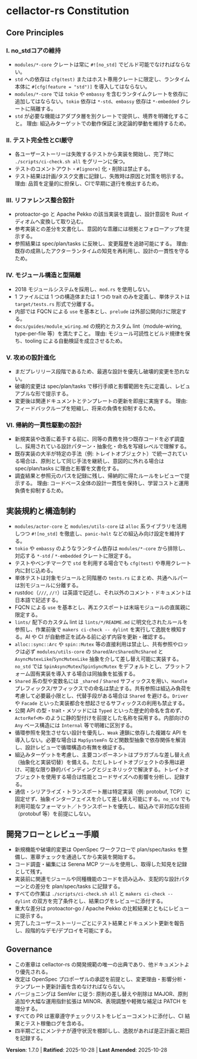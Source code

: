 <!--
Sync Impact Report
Version change: 1.6.0 → 1.7.0
Modified principles:
- 実装規約と構造制約：トランスポート抽象化方針を追記
Added sections:
- なし
Removed sections:
- なし
Templates requiring updates:
- ✅ .specify/templates/plan-template.md
- ✅ .specify/templates/spec-template.md
- ✅ .specify/templates/tasks-template.md
- ⚠ .specify/templates/commands/*.md（対象ファイルなしのため確認のみ）
Follow-up TODOs:
- なし
-->

# cellactor-rs Constitution

## Core Principles

### I. no_stdコアの維持
- `modules/*-core` クレートは常に `#![no_std]` でビルド可能でなければならない。
- `std` への依存は `cfg(test)` またはホスト専用クレートに限定し、ランタイム本体に `#[cfg(feature = "std")]` を導入してはならない。
- `modules/*-core` では `tokio` や `embassy` を含むランタイムクレートを依存に追加してはならない。`tokio` 依存は `*-std`、`embassy` 依存は `*-embedded` クレートに隔離する。
- `std` が必要な機能はアダプタ層を別クレートで提供し、境界を明確化すること。
理由: 組込みターゲットでの動作保証と決定論的挙動を維持するため。

### II. テスト完全性とCI厳守
- 各ユーザーストーリーは失敗するテストから実装を開始し、完了時に `./scripts/ci-check.sh all` をグリーンに保つ。
- テストのコメントアウト・`#[ignore]` 化・削除は禁止する。
- テスト結果は計画/タスク文書に記録し、失敗時は原因と対策を明示する。
理由: 品質を定量的に担保し、CIで早期に退行を検出するため。

### III. リファレンス整合設計
- protoactor-go と Apache Pekko の該当実装を調査し、設計意図を Rust イディオムへ変換して取り込む。
- 参考実装との差分を文書化し、意図的な乖離には根拠とフォローアップを提示する。
- 参照結果は spec/plan/tasks に反映し、変更履歴を追跡可能にする。
理由: 既存の成熟したアクターランタイムの知見を再利用し、設計の一貫性を守るため。

### IV. モジュール構造と型隔離
- 2018 モジュールシステムを採用し、`mod.rs` を使用しない。
- 1 ファイルには 1 つの構造体または 1 つの trait のみを定義し、単体テストは `target/tests.rs` 形式で分離する。
- 内部では FQCN による `use` を基本とし、`prelude` は外部公開向けに限定する。
- `docs/guides/module_wiring.md` の規約とカスタム lint（module-wiring, type-per-file 等）を満たすこと。
理由: モジュール可読性とビルド規律を保ち、tooling による自動検証を成立させるため。

### V. 攻めの設計進化
- まだプレリリース段階であるため、最適な設計を優先し破壊的変更を恐れない。
- 破壊的変更は spec/plan/tasks で移行手順と影響範囲を先に定義し、レビュアブルな形で提示する。
- 変更後は関連ドキュメントとテンプレートの更新を即座に実施する。
理由: フィードバックループを短縮し、将来の負債を抑制するため。

### VI. 帰納的一貫性駆動の設計
- 新規実装や改善に着手する前に、同等の責務を持つ既存コードを必ず調査し、採用されている設計パターン・抽象化・命名を写経レベルで理解する。
- 既存実装の大半が特定の手法（例: トレイトオブジェクト）で統一されている場合は、原則として同じ手法を継続し、意図的に外れる場合は spec/plan/tasks に理由と影響を文書化する。
- 調査結果と参照元のパスを記録に残し、帰納的に得たルールをレビューで提示する。
理由: コードベース全体の設計一貫性を保持し、学習コストと運用負債を抑制するため。

## 実装規約と構造制約

- `modules/actor-core` と `modules/utils-core` は `alloc` 系ライブラリを活用しつつ `#![no_std]` を徹底し、`panic-halt` などの組込み向け設定を維持する。
- `tokio` や `embassy` のようなランタイム依存は `modules/*-core` から排除し、対応する `*-std` / `*-embedded` クレートに限定する。
- テストやベンチマークで `std` を利用する場合でも `cfg(test)` や専用クレート内に封じ込める。
- 単体テストは対象モジュールと同階層の `tests.rs` にまとめ、共通ヘルパーは別モジュールに分離する。
- rustdoc（`///`, `//!`）は英語で記述し、それ以外のコメント・ドキュメントは日本語で記述する。
- FQCN による `use` を基本とし、再エクスポートは末端モジュールの直属親に限定する。
- `lints/` 配下のカスタム lint は `lints/*/README.md` に明文化されたルールを参照し、作業前後で `makers ci-check -- dylint` を実行して逸脱を検知する。AI や CI が自動修正を試みる前に必ず内容を更新・確認する。
- `alloc::sync::Arc` や `spin::Mutex` 等の直接利用は禁止し、共有参照やロックは必ず `modules/utils-core` の `Shared`/`ArcShared`/`RcShared` と `AsyncMutexLike`/`SyncMutexLike` 抽象を介して差し替え可能に実装する。`no_std` では `SpinAsyncMutex`/`SpinSyncMutex` をデフォルトとし、プラットフォーム固有実装を導入する場合は同抽象を拡張する。
- `Shared` 系の型や変数名には `_shared` / `Shared` サフィックスを用い、`Handle` プレフィックス/サフィックスでの命名は禁止する。共有参照は組込み負荷を考慮して必要最小限とし、代替手段がある場合は `Shared` を避ける。`Driver` や `Facade` といった実装都合を想起させるサフィックスの利用も禁止する。
- 公開 API の型・trait・メソッドには `Typed` といった歴史的命名を含めず、`ActorRef<M>` のように静的型付けを前提とした名称を採用する。内部向けの `Any` ベース構造には `Internal` 等で明確に区別する。
- 循環参照を発生させない設計を優先し、`Weak` 連鎖に依存した複雑な API を導入しない。必要な場合は `MapSystemFn` など関数型抽象で依存関係を解消し、設計レビューで循環構造の有無を検証する。
- 組込みターゲットを考慮し、主要コンポーネントはプラガブルな差し替え点（抽象化と実装切替）を備える。ただしトレイトオブジェクトの多用は避け、可能な限り静的バインディングとジェネリックで解決する。トレイトオブジェクトを使用する場合は性能とコードサイズへの影響を分析し、記録する。
- 通信・シリアライズ・トランスポート層は特定実装（例: protobuf, TCP）に固定せず、抽象インターフェイスを介して差し替え可能にする。`no_std` でも利用可能なフォーマット／トランスポートを優先し、組込みで非対応な技術（protobuf 等）を前提にしない。

## 開発フローとレビュー手順

- 新規機能や破壊的変更は OpenSpec ワークフローで plan/spec/tasks を整備し、憲章チェックを通過してから実装を開始する。
- コード調査・編集には Serena MCP ツールを使用し、取得した知見を記録として残す。
- 実装前に関連モジュールや同種機能のコードを読み込み、支配的な設計パターンとの差分を plan/spec/tasks に記録する。
- すべての作業は `./scripts/ci-check.sh all` と `makers ci-check -- dylint` の双方を完了条件とし、結果ログをレビューに添付する。
- 重大な差分は protoactor-go / Apache Pekko の比較結果とともにレビューに提示する。
- 完了したユーザーストーリーごとにテスト結果とドキュメント更新を報告し、段階的なデモ/デプロイを可能にする。

## Governance

- この憲章は cellactor-rs の開発規範の唯一の出典であり、他ドキュメントより優先される。
- 改定は OpenSpec プロポーザルの承認を前提とし、変更理由・影響分析・テンプレート更新計画を含めなければならない。
- バージョニングは SemVer に従う: 原則の差し替えや削除は MAJOR、原則追加や大幅な運用指針拡張は MINOR、表現調整や軽微な補足は PATCH を増分する。
- すべての PR は憲章遵守チェックリストをレビューコメントに添付し、CI 結果とテスト稼働ログを含める。
- 四半期ごとにメンテナが遵守状況を棚卸しし、逸脱があれば是正計画と期日を記録する。

**Version**: 1.7.0 | **Ratified**: 2025-10-28 | **Last Amended**: 2025-10-28
